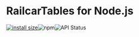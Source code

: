 # RailcarTables for Node.js
[![install size](https://packagephobia.com/badge?p=railcartables)](https://packagephobia.com/result?p=railcartables)![npm](https://img.shields.io/npm/dw/railcartables)![API Status](https://img.shields.io/website?down_color=red&down_message=offline&up_color=green&up_message=online&url=https%3A%2F%2Frailcartables.com%2F)
